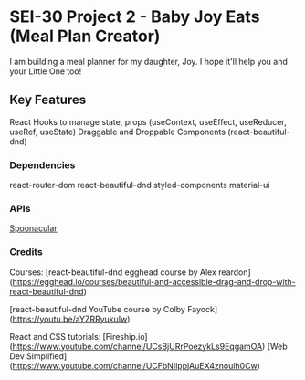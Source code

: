 # SEI-30 Project 2 - Baby Joy Eats (Meal Plan Creator)

I am building a meal planner for my daughter, Joy. I hope it'll help you and your Little One too!

## Key Features

React Hooks to manage state, props (useContext, useEffect, useReducer, useRef, useState)
Draggable and Droppable Components (react-beautiful-dnd)

### Dependencies

react-router-dom
react-beautiful-dnd
styled-components
material-ui

### APIs

[Spoonacular](https://spoonacular.com)

### Credits

Courses:
[react-beautiful-dnd egghead course by Alex reardon] (https://egghead.io/courses/beautiful-and-accessible-drag-and-drop-with-react-beautiful-dnd)

[react-beautiful-dnd YouTube course by Colby Fayock] (https://youtu.be/aYZRRyukuIw)

React and CSS tutorials:
[Fireship.io] (https://www.youtube.com/channel/UCsBjURrPoezykLs9EqgamOA)
[Web Dev Simplified] (https://www.youtube.com/channel/UCFbNIlppjAuEX4znoulh0Cw)
